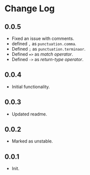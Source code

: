# Change Log

## 0.0.5
- Fixed an issue with comments.
- defined `,` as `punctuation.comma`.
- Defined `;` as `punctuation.terminaor`.
- Defined `=>` as *match operator*.
- Defined `->` as *return-type operator*.

## 0.0.4
- Initial functionality.

## 0.0.3
- Updated readme.

## 0.0.2
- Marked as unstable.

## 0.0.1 
- Init.
